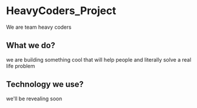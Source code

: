 # HeavyCoders_Project
We are team heavy coders

## What we do?
we are building something cool that will help people and literally solve a real life problem

## Technology we use?
we'll be revealing soon
